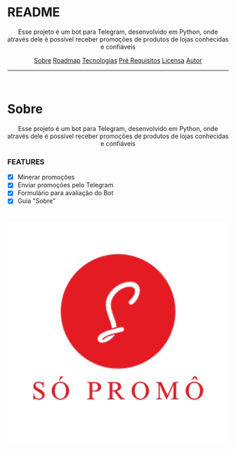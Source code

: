 # README

<p align="center">Esse projeto é um bot para Telegram, desenvolvido em Python, onde através dele é possível receber promoções de produtos de lojas conhecidas e confiáveis</p>

<p align="center">
  <a href="#sobre">Sobre</a>
  <a href="#roadmap">Roadmap</a>
  <a href="#tecnologias">Tecnologias</a>
  <a href="#pre-requisitos">Pré Requisitos</a>
  <a href="#licensa">Licensa</a>
  <a href="#autor">Autor</a>
</p>

---

<br>

# Sobre
<p align="center">Esse projeto é um bot para Telegram, desenvolvido em Python, onde através dele é possível receber promoções de produtos de lojas conhecidas e confiáveis</p>

### FEATURES

- [x] Minerar promoções
- [x] Enviar promoções pelo Telegram
- [x] Formulário para avaliação do Bot
- [x] Guia "Sobre"

<h1 align="center">
  <img alt="Readme" src="https://raw.githubusercontent.com/pedropaulodfr/sopromocao/main/image/avatar5065125335-0.jpg"/>
</h1>
